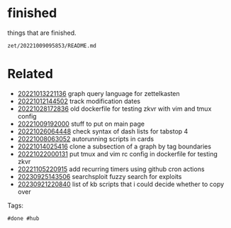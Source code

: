 # finished

things that are finished.

` zet/20221009095853/README.md `

# Related

- [20221013221136](/zet/20221013221136/README.md) graph query language for zettelkasten
- [20221012144502](/zet/20221012144502/README.md) track modification dates
- [20221028172836](/zet/20221028172836/README.md) old dockerfile for testing zkvr with vim and tmux config
- [20221009192000](/zet/20221009192000/README.md) stuff to put on main page
- [20221026064448](/zet/20221026064448/README.md) check syntax of dash lists for tabstop 4
- [20221008063052](/zet/20221008063052/README.md) autorunning scripts in cards
- [20221014025416](/zet/20221014025416/README.md) clone a subsection of a graph by tag boundaries
- [20221022000131](/zet/20221022000131/README.md) put tmux and vim rc config in dockerfile for testing zkvr
- [20221105220915](/zet/20221105220915/README.md) add recurring timers using github cron actions
- [20230925143506](/zet/20230925143506/README.md) searchsploit fuzzy search for exploits
- [20230921220840](/zet/20230921220840/README.md) list of kb scripts that i could decide whether to copy over

Tags:

    #done #hub

